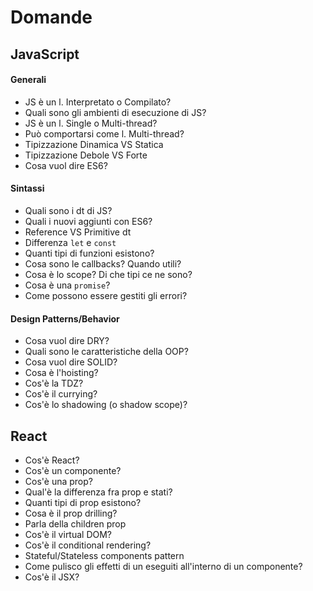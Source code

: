 # Domande

## JavaScript

#### Generali

- JS è un l. Interpretato o Compilato?
- Quali sono gli ambienti di esecuzione di JS?
- JS è un l. Single o Multi-thread?
- Può comportarsi come l. Multi-thread?
- Tipizzazione Dinamica VS Statica
- Tipizzazione Debole VS Forte
- Cosa vuol dire ES6?

#### Sintassi

- Quali sono i dt di JS?
- Quali i nuovi aggiunti con ES6?
- Reference VS Primitive dt
- Differenza `let` e `const`
- Quanti tipi di funzioni esistono?
- Cosa sono le callbacks? Quando utili?
- Cosa è lo scope? Di che tipi ce ne sono?
- Cosa è una `promise`?
- Come possono essere gestiti gli errori?

#### Design Patterns/Behavior

- Cosa vuol dire DRY?
- Quali sono le caratteristiche della OOP?
- Cosa vuol dire SOLID?
- Cosa è l'hoisting?
- Cos'è la TDZ?
- Cos'è il currying?
- Cos'è lo shadowing (o shadow scope)?

## React

- Cos'è React?
- Cos'è un componente?
- Cos'è una prop?
- Qual'è la differenza fra prop e stati?
- Quanti tipi di prop esistono?
- Cosa è il prop drilling?
- Parla della children prop
- Cos'è il virtual DOM?
- Cos'è il conditional rendering?
- Stateful/Stateless components pattern
- Come pulisco gli effetti di un eseguiti all'interno di un componente?
- Cos'è il JSX?
